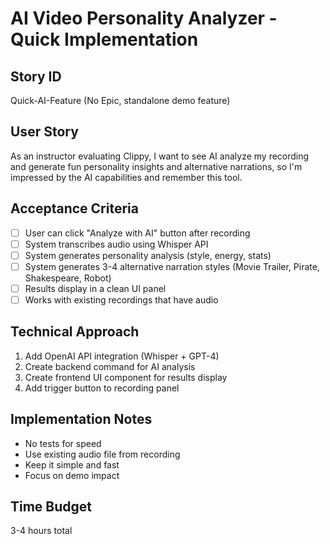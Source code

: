 # AI Video Personality Analyzer - Quick Implementation

## Story ID
Quick-AI-Feature (No Epic, standalone demo feature)

## User Story
As an instructor evaluating Clippy, I want to see AI analyze my recording and generate fun personality insights and alternative narrations, so I'm impressed by the AI capabilities and remember this tool.

## Acceptance Criteria
- [ ] User can click "Analyze with AI" button after recording
- [ ] System transcribes audio using Whisper API
- [ ] System generates personality analysis (style, energy, stats)
- [ ] System generates 3-4 alternative narration styles (Movie Trailer, Pirate, Shakespeare, Robot)
- [ ] Results display in a clean UI panel
- [ ] Works with existing recordings that have audio

## Technical Approach
1. Add OpenAI API integration (Whisper + GPT-4)
2. Create backend command for AI analysis
3. Create frontend UI component for results display
4. Add trigger button to recording panel

## Implementation Notes
- No tests for speed
- Use existing audio file from recording
- Keep it simple and fast
- Focus on demo impact

## Time Budget
3-4 hours total
